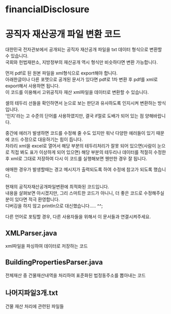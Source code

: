 # financialDisclosure
# 공직자 재산공개 파일 변환 코드

대한민국 전자관보에서 공개되는 공직자 재산공개 파일을 txt 데이터 형식으로 변환할 수 있습니다.<br/>
국회와 헌법재판소, 지방정부의 재산공개 역시 형식만 비슷하다면 변환 가능합니다.<br/>

먼저 pdf로 된 원본 파일을 xml형식으로 export해야 합니다.<br/>
아래한글이나 다른 포맷으로 공개된 문서가 있다면 pdf로 1차 변환 후 pdf를 xml로 export해서 사용하면 됩니다.   <br/>
이 코드를 이용해서 고위공직자 재산 xml파일을 데이터로 변환할 수 있습니다.<br/>
 
셀의 테두리 선들을 확인하면서 눈으로 보는 판단과 유사하도록 인지시켜 변환하는 방식입니다. <br/>
'인지'라는 고 수준의 단어를 사용하였지만, 결국 if절로 도배가 되어 있는 점 양해바랍니다.

중간에 에러가 발생하면 코드를 수정해 줄 수도 있지만 워낙 다양한 에러들이 있기 때문에 코드 수정으로 대응하기는 힘이 듭니다. <br/>
차라리 xml을 excel로 열어서 해당 부분의 테두리처리가 잘못 되어 있으면(사람이 눈으로 직접 봐도 표가 이상하게 되어 있으면) 해당 부분의 테두리나 데이터를 적절히 수정한 후 xml로 그대로 저장하여 다시 이 코드를 실행해보면 웬만한 경우 잘 됩니다.<br/>

애매한 경우가 발생할때는 경고 메시지가 출력되도록 하여 수정에 참고가 되도록 했습니다.<br/>

현재의 공직자재산공개파일변환에 최적화된 코드입니다. <br/>
내용을 살펴보면 아시겠지만, 그리 스마트한 코드가 아니니, 더 좋은 코드로 수정해주실 분이 있다면 적극 환영합니다.<br/>
디버깅을 하지 않고 println으로 대신했습니다..... ^^; 

다른 언어로 포팅할 경우, 다른 사용자들을 위해서 이 문서들과 연결시켜주세요.<br/>

## XMLParser.java <br/>
xml파일을 파싱하여 데이터로 저장하는 코드<br/>

## BuildingPropertiesParser.java <br/>
전체재산 중 건물재산내역을 처리하여 표준화된 법정동주소를 뽑아내는 코드<br/>

## 나머지파일3개.txt <br/>
건물 재산 처리에 관련된 파일들<br/>
